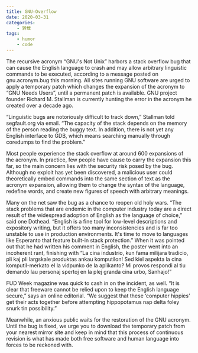 ```yaml
---
title: GNU-Overflow
date: 2020-03-31
categories:
    - 转载
tags:
    - humor
    - code
---
```


The recursive acronym “GNU's Not Unix” harbors a stack overflow bug that can cause the English language to crash and may allow arbitrary linguistic commands to be executed, according to a message posted on gnu.acronym.bug this morning. All sites running GNU software are urged to apply a temporary patch which changes the expansion of the acronym to “GNU Needs Users”, until a permanent patch is available. GNU project founder Richard M. Stallman is currently hunting the error in the acronym he created over a decade ago.

“Linguistic bugs are notoriously difficult to track down,” Stallman told segfault.org via email. “The capacity of the stack depends on the memory of the person reading the buggy text. In addition, there is not yet any English interface to GDB, which means searching manually through coredumps to find the problem.”

Most people experience the stack overflow at around 600 expansions of the acronym. In practice, few people have cause to carry the expansion this far, so the main concern lies with the security risk posed by the bug. Although no exploit has yet been discovered, a malicious user could theoretically embed commands into the same section of text as the acronym expansion, allowing them to change the syntax of the language, redefine words, and create new figures of speech with arbitrary meanings.

Many on the net saw the bug as a chance to reopen old holy wars. “The stack problems that are endemic in the computer industry today are a direct result of the widespread adoption of English as the language of choice,” said one Dothead. “English is a fine tool for low-level descriptions and expository writing, but it offers too many inconsistencies and is far too unstable to use in production environments. It's time to move to languages like Esperanto that feature built-in stack protection.” When it was pointed out that he had written his comment in English, the poster went into an incoherent rant, finishing with “La cina industrio, kun fama milijara tradicio, pli kaj pli largskale produktas ankau komputilon! Sed kiel aspekta la cina komputil-merkato el la vidpunko de la aplikanto? Mi provos respondi al tiu demando lau personaj spertoj en la plej granda cina urbo, Sanhajo!”

FUD Week magazine was quick to cash in on the incident, as well. “It is clear that freeware cannot be relied upon to keep the English language secure,” says an online editorial. “We suggest that these ‘computer hippies’ get their acts together before attempting hippopotamus nap delta foley snurk tin possibility.”

Meanwhile, an anxious public waits for the restoration of the GNU acronym. Until the bug is fixed, we urge you to download the temporary patch from your nearest mirror site and keep in mind that this process of continuous revision is what has made both free software and human language into forces to be reckoned with.